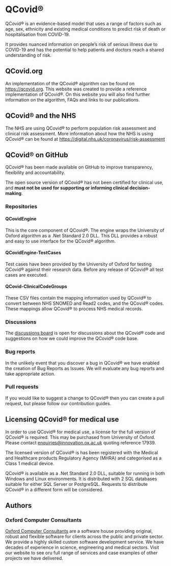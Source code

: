 # QCovid®

QCovid® is an evidence-based model that uses a range of factors such as age, sex, ethnicity and existing medical conditions to predict risk of death or hospitalisation from COVID-19.

It provides nuanced information on people’s risk of serious illness due to COVID-19 and has the potential to help patients and doctors reach a shared understanding of risk.

## QCovid.org
An implementation of the QCovid® algorithm can be found on https://qcovid.org. This website was created to provide a reference implementation of QCovid®. On this website you will also find further information on the algorithm, FAQs and links to our publications.

## QCovid® and the NHS
The NHS are using QCovid® to perform population risk assessment and clinical risk assessment. More information about how the NHS is using QCovid® can be found at https://digital.nhs.uk/coronavirus/risk-assessment

## QCovid® on GitHub
QCovid® has been made available on GitHub to improve transparency, flexibility and accountability.

The open source version of QCovid® has not been certified for clinical use, and **must not be used for supporting or informing clinical decision-making**.

### Repositories

#### QCovidEngine
This is the core component of QCovid®. The engine wraps the University of Oxford algorithm as a .Net Standard 2.0 DLL. This DLL provides a robust and easy to use interface for the QCovid® algorithm.

#### QCovidEngine-TestCases
Test cases have been provided by the University of Oxford for testing QCovid® against their research data. Before any release of QCovid® all test cases are executed.

#### QCovid-ClinicalCodeGroups
These CSV files contain the mapping information used by QCovid® to convert between NHS SNOMED and Read2 codes, and the QCovid® codes. These mappings allow QCovid® to process NHS medical records.

### Discussions
The [discussions board](https://github.com/QCovid/QCovid/discussions) is open for discussions about the QCovid® code and suggestions on how we could improve the QCovid® code base.

### Bug reports
In the unlikely event that you discover a bug in QCovid® we have enabled the creation of Bug Reports as Issues. We will evaluate any bug reports and take appropriate action.

### Pull requests
If you would like to suggest a change to QCovid® then you can create a pull request, but please follow our contribution guides.

## Licensing QCovid® for medical use
In order to use QCovid® for medical use, a license for the full version of QCovid® is required. This may be purchased from University of Oxford. Please contact enquiries@innovation.ox.ac.uk quoting reference 17939.

The licensed version of QCovid® is has been registered with the Medical and Healthcare products Regulatory Agency (MHRA) and categorised as a Class 1 medical device.

QCovid® is available as a .Net Standard 2.0 DLL, suitable for running in both Windows and Linux environments. It is distributed with 2 SQL databases suitable for either SQL Server or PostgreSQL. Requests to distribute QCovid® in a different form will be considered.

## Authors
### Oxford Computer Consultants
[Oxford Computer Consultants](https://www.oxfordcc.co.uk/) are a software house providing original, robust and flexible software for clients across the public and private sector. We provide a highly skilled custom software development service. We have decades of experience in science, engineering and medical sectors. Visit our website to see oru full range of services and case examples of other projects we have delivered.
